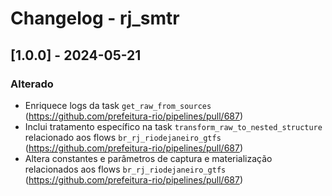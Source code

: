 # Changelog - rj_smtr

## [1.0.0] - 2024-05-21

### Alterado

- Enriquece logs da task `get_raw_from_sources` (https://github.com/prefeitura-rio/pipelines/pull/687)
- Inclui tratamento específico na task `transform_raw_to_nested_structure` relacionado aos flows `br_rj_riodejaneiro_gtfs` (https://github.com/prefeitura-rio/pipelines/pull/687)
- Altera constantes e parâmetros de captura e materialização relacionados aos flows `br_rj_riodejaneiro_gtfs` (https://github.com/prefeitura-rio/pipelines/pull/687)